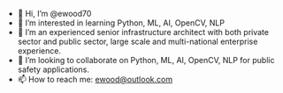 - 👋 Hi, I’m @ewood70
- 👀 I’m interested in learning Python, ML, AI, OpenCV, NLP
- 🌱 I’m an experienced senior infrastructure architect with both private sector and public sector, large scale and multi-national enterprise experience.
- 💞️ I’m looking to collaborate on Python, ML, AI, OpenCV, NLP for public safety applications.
- 📫 How to reach me: ewood@outlook.com

<!---
ewood70/ewood70 is a ✨ special ✨ repository because its `README.md` (this file) appears on your GitHub profile.
You can click the Preview link to take a look at your changes.
--->
